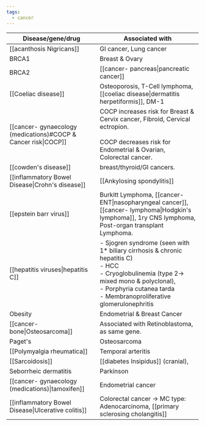 ```yaml
---
tags:
  - cancer
---
```


| Disease/gene/drug                                              | Associated with                                                                                                                                                                                                         |
| -------------------------------------------------------------- | ----------------------------------------------------------------------------------------------------------------------------------------------------------------------------------------------------------------------- |
| [[acanthosis Nigricans]]                                       | GI cancer, Lung cancer                                                                                                                                                                                                  |
| BRCA1                                                          | Breast & Ovary                                                                                                                                                                                                          |
| BRCA2                                                          | [[cancer- pancreas\|pancreatic cancer]]                                                                                                                                                                                 |
| [[Coeliac disease]]                                            | Osteoporosis, T-Cell lymphoma, [[coeliac disease\|dermatitis herpetiformis]], DM-1                                                                                                                                      |
| [[cancer- gynaecology (medications)#COCP & Cancer risk\|COCP]] | COCP increases risk for Breast & Cervix cancer, Fibroid, Cervical ectropion.<br><br>COCP decreases risk for Endometrial & Ovarian, Colorectal cancer.                                                                   |
| [[cowden's disease]]                                           | breast/thyroid/GI cancers.                                                                                                                                                                                              |
| [[inflammatory Bowel Disease\|Crohn's disease]]                | [[Ankylosing spondylitis]]                                                                                                                                                                                              |
| [[epstein barr virus]]                                         | Burkitt Lymphoma, [[cancer- ENT\|nasopharyngeal cancer]], [[cancer- lymphoma\|Hodgkin's lymphoma]], 1ry CNS lymphoma, Post-organ transplant Lymphoma.                                                                   |
| [[hepatitis viruses\|hepatitis C]]                             | - Sjogren syndrome (seen with 1* biliary cirrhosis & chronic hepatitis C)<br>- HCC<br>- Cryoglobulinemia (type 2-> mixed mono & polyclonal),<br>- Porphyria cutanea tarda<br>- Membranoproliferative glomerulonephritis |
| Obesity                                                        | Endometrial & Breast Cancer                                                                                                                                                                                             |
| [[cancer- bone\|Osteosarcoma]]                                 | Associated with Retinoblastoma, as same gene.                                                                                                                                                                           |
| Paget's                                                        | Osteosarcoma                                                                                                                                                                                                            |
| [[Polymyalgia rheumatica]]                                     | Temporal arteritis                                                                                                                                                                                                      |
| [[Sarcoidosis]]                                                | [[diabetes Insipidus]] (cranial),                                                                                                                                                                                       |
| Seborrheic dermatitis                                          | Parkinson                                                                                                                                                                                                               |
| [[cancer- gynaecology (medications)\|tamoxifen]]               | Endometrial cancer                                                                                                                                                                                                      |
| [[inflammatory Bowel Disease\|Ulcerative colitis]]             | Colorectal cancer -> MC type: Adenocarcinoma, [[primary sclerosing cholangitis]]                                                                                                                                        |
